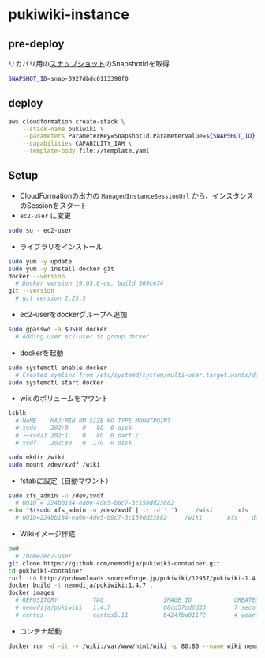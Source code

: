 # pukiwiki-instance

## pre-deploy

リカバリ用の[スナップショット](https://ap-northeast-1.console.aws.amazon.com/ec2/v2/home?region=ap-northeast-1#Snapshots:sort=desc:startTime)のSnapshotIdを取得


```sh
SNAPSHOT_ID=snap-0927dbdc6113398f0
```

## deploy

```sh
aws cloudformation create-stack \
    --stack-name pukiwiki \
    --parameters ParameterKey=SnapshotId,ParameterValue=${SNAPSHOT_ID} \
    --capabilities CAPABILITY_IAM \
    --template-body file://template.yaml
```

## Setup

- CloudFormationの出力の `ManagedInstanceSessionUrl` から、インスタンスのSessionをスタート
- `ec2-user` に変更

```sh
sudo su - ec2-user
```

- ライブラリをインストール

```sh
sudo yum -y update
sudo yum -y install docker git
docker --version
  # Docker version 19.03.6-ce, build 369ce74
git --version
  # git version 2.23.3
```

- ec2-userをdockerグループへ追加

```sh
sudo gpasswd -a $USER docker
  # Adding user ec2-user to group docker
```

- dockerを起動

```sh
sudo systemctl enable docker
  # Created symlink from /etc/systemd/system/multi-user.target.wants/docker.service to /usr/lib/systemd/system/docker.service.
sudo systemctl start docker
```

- wikiのボリュームをマウント

```sh
lsblk
  # NAME    MAJ:MIN RM SIZE RO TYPE MOUNTPOINT
  # xvda    202:0    0   8G  0 disk
  # └─xvda1 202:1    0   8G  0 part /
  # xvdf    202:80   0  17G  0 disk
```

```sh
sudo mkdir /wiki
sudo mount /dev/xvdf /wiki
```

- fstabに設定（自動マウント）

```sh
sudo xfs_admin -u /dev/xvdf
  # UUID = 224bb184-ea0e-4de5-b0c7-3c159dd23882
echo "$(sudo xfs_admin -u /dev/xvdf | tr -d ' ')     /wiki       xfs    defaults          0   0" | sudo tee -a /etc/fstab
  # UUID=224bb184-ea0e-4de5-b0c7-3c159dd23882     /wiki       xfs    defaults          0   0
```

- Wikiイメージ作成

```sh
pwd
  # /home/ec2-user
git clone https://github.com/nemodija/pukiwiki-container.git
cd pukiwiki-container
curl -LO http://prdownloads.sourceforge.jp/pukiwiki/12957/pukiwiki-1.4.7_notb.tar.gz
docker build -t nemodija/pukiwiki:1.4.7 .
docker images
  # REPOSITORY          TAG                 IMAGE ID            CREATED             SIZE
  # nemodija/pukiwiki   1.4.7               08cd57cd6d33        7 seconds ago       734MB
  # centos              centos5.11          b424fba01172        4 years ago         284MB
```

- コンテナ起動

```sh
docker run -d -it -v /wiki:/var/www/html/wiki -p 80:80 --name wiki nemodija/pukiwiki:1.4.7
```
